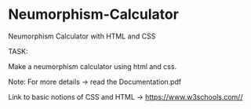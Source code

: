 # Neumorphism-Calculator
Neumorphism Calculator with HTML and CSS

TASK:


Make a neumorphism calculator using html and css.


Note:
For more details -> read the Documentation.pdf

Link to basic notions of CSS and HTML -> https://www.w3schools.com//
